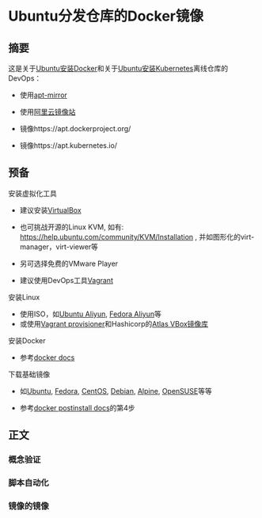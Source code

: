 Ubuntu分发仓库的Docker镜像
=================================================

摘要
----

这是关于[Ubuntu安装Docker](https://docs.docker.com/engine/installation/linux/ubuntu/)和关于[Ubuntu安装Kubernetes](https://kubernetes.io/docs/getting-started-guides/kubeadm/)离线仓库的DevOps：

* 使用[apt-mirror](http://apt-mirror.github.io/)

* 使用[阿里云镜像站](http://mirrors.aliyun.com/)

* 镜像https://apt.dockerproject.org/

* 镜像https://apt.kubernetes.io/

预备
----

安装虚拟化工具

* 建议安装[VirtualBox](https://www.virtualbox.org/wiki/Downloads)

* 也可挑战开源的Linux KVM, 如有: https://help.ubuntu.com/community/KVM/Installation , 并如图形化的virt-manager，virt-viewer等

* 另可选择免费的VMware Player

* 建议使用DevOps工具[Vagrant](https://www.vagrantup.com/downloads.html)

安装Linux

* 使用ISO，如[Ubuntu Aliyun](http://mirrors.aliyun.com/ubuntu-releases/), [Fedora Aliyun](http://mirrors.aliyun.com/fedora/releases/)等
* 或使用[Vagrant provisioner](https://www.vagrantup.com/docs/getting-started/)和Hashicorp的[Atlas VBox镜像库](https://atlas.hashicorp.com/boxes/search)

安装Docker

* 参考[docker docs](https://docs.docker.com/engine/installation/linux/ubuntu/)

下载基础镜像

* 如[Ubuntu](https://github.com/docker-library/docs/tree/master/ubuntu), [Fedora](https://github.com/docker-library/docs/tree/master/fedora), [CentOS](https://github.com/docker-library/docs/tree/master/centos), [Debian](https://github.com/docker-library/docs/tree/master/debian), [Alpine](https://github.com/docker-library/docs/tree/master/alpine), [OpenSUSE](https://github.com/docker-library/docs/tree/master/opensuse)等等

* 参考[docker postinstall docs](https://docs.docker.com/engine/installation/linux/linux-postinstall/#/specify-dns-servers-for-docker)的第4步

正文
----

### 概念验证


### 脚本自动化


### 镜像的镜像
